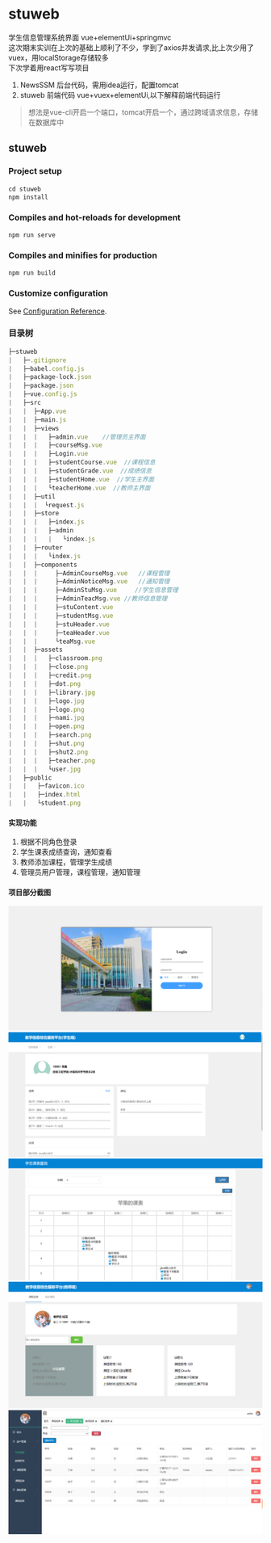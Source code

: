 # stuweb
学生信息管理系统界面 vue+elementUi+springmvc      
这次期末实训在上次的基础上顺利了不少，学到了axios并发请求,比上次少用了vuex，用localStorage存储较多   
下次学着用react写写项目

1. NewsSSM 后台代码，需用idea运行，配置tomcat 
2. stuweb  前端代码 vue+vuex+elementUi,以下解释前端代码运行

>想法是vue-cli开启一个端口，tomcat开启一个，通过跨域请求信息，存储在数据库中

## stuweb

### Project setup
```
cd stuweb
npm install
```

### Compiles and hot-reloads for development
```
npm run serve
```

### Compiles and minifies for production
```
npm run build
```

### Customize configuration
See [Configuration Reference](https://cli.vuejs.org/config/).

### 目录树
```js
├─stuweb
|   ├─.gitignore
|   ├─babel.config.js
|   ├─package-lock.json
|   ├─package.json
|   ├─vue.config.js
|   ├─src
|   |  ├─App.vue
|   |  ├─main.js
|   |  ├─views 
|   |  |   ├─admin.vue    //管理员主界面
|   |  |   ├─courseMsg.vue
|   |  |   ├─Login.vue
|   |  |   ├─studentCourse.vue  //课程信息
|   |  |   ├─studentGrade.vue  //成绩信息
|   |  |   ├─studentHome.vue  //学生主界面
|   |  |   └teacherHome.vue  //教师主界面
|   |  ├─util
|   |  |  └request.js
|   |  ├─store
|   |  |   ├─index.js
|   |  |   ├─admin
|   |  |   |   └index.js
|   |  ├─router
|   |  |   └index.js
|   |  ├─components
|   |  |     ├─AdminCourseMsg.vue   //课程管理
|   |  |     ├─AdminNoticeMsg.vue   //通知管理
|   |  |     ├─AdminStuMsg.vue     //学生信息管理
|   |  |     ├─AdminTeacMsg.vue //教师信息管理
|   |  |     ├─stuContent.vue
|   |  |     ├─studentMsg.vue
|   |  |     ├─stuHeader.vue
|   |  |     ├─teaHeader.vue
|   |  |     └teaMsg.vue
|   |  ├─assets
|   |  |   ├─classroom.png
|   |  |   ├─close.png
|   |  |   ├─credit.png
|   |  |   ├─dot.png
|   |  |   ├─library.jpg
|   |  |   ├─logo.jpg
|   |  |   ├─logo.png
|   |  |   ├─nami.jpg
|   |  |   ├─open.png
|   |  |   ├─search.png
|   |  |   ├─shut.png
|   |  |   ├─shut2.png
|   |  |   ├─teacher.png
|   |  |   └user.jpg
|   ├─public
|   |   ├─favicon.ico
|   |   ├─index.html
|   |   └student.png
```

#### 实现功能
1. 根据不同角色登录
2. 学生课表成绩查询，通知查看
3. 教师添加课程，管理学生成绩
4. 管理员用户管理，课程管理，通知管理

#### 项目部分截图
![登录界面](https://github.com/iiashin/student/blob/main/image/login.png)
![学生主界面](https://github.com/iiashin/student/blob/main/image/studenthome.png)
![学生课表](https://github.com/iiashin/student/blob/main/image/stucourse.png)
![教师主界面](https://github.com/iiashin/student/blob/main/image/teahome.png)
![管理员界面1](https://github.com/iiashin/student/blob/main/image/admin.png)


